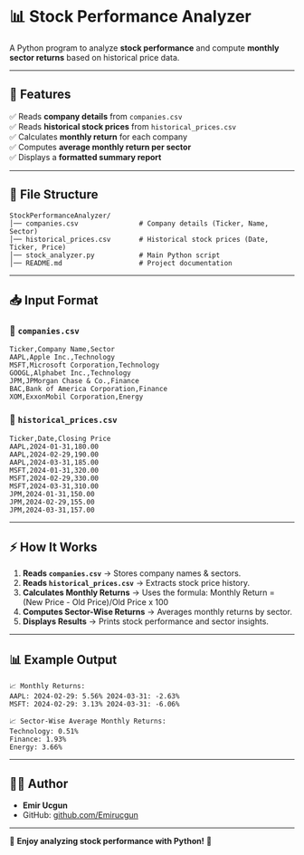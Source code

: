 # 📊 Stock Performance Analyzer

A Python program to analyze **stock performance** and compute **monthly sector returns** based on historical price data.

---

## 🚀 Features
✅ Reads **company details** from `companies.csv`  
✅ Reads **historical stock prices** from `historical_prices.csv`  
✅ Calculates **monthly return** for each company  
✅ Computes **average monthly return per sector**  
✅ Displays a **formatted summary report**  

---

## 📂 File Structure
```
StockPerformanceAnalyzer/
│── companies.csv               # Company details (Ticker, Name, Sector)
│── historical_prices.csv       # Historical stock prices (Date, Ticker, Price)
│── stock_analyzer.py           # Main Python script
│── README.md                   # Project documentation
```

---

## 📥 Input Format  
### **📜 `companies.csv`**
```
Ticker,Company Name,Sector
AAPL,Apple Inc.,Technology
MSFT,Microsoft Corporation,Technology
GOOGL,Alphabet Inc.,Technology
JPM,JPMorgan Chase & Co.,Finance
BAC,Bank of America Corporation,Finance
XOM,ExxonMobil Corporation,Energy
```


### **📜 `historical_prices.csv`**
```
Ticker,Date,Closing Price
AAPL,2024-01-31,180.00
AAPL,2024-02-29,190.00
AAPL,2024-03-31,185.00
MSFT,2024-01-31,320.00
MSFT,2024-02-29,330.00
MSFT,2024-03-31,310.00
JPM,2024-01-31,150.00
JPM,2024-02-29,155.00
JPM,2024-03-31,157.00
```


---

## ⚡ How It Works
1. **Reads `companies.csv`** → Stores company names & sectors.  
2. **Reads `historical_prices.csv`** → Extracts stock price history.  
3. **Calculates Monthly Returns** → Uses the formula:
   Monthly Return = (New Price - Old Price)/Old Price x 100
4. **Computes Sector-Wise Returns** → Averages monthly returns by sector.  
5. **Displays Results** → Prints stock performance and sector insights.  

---

## 📊 Example Output
```
📈 Monthly Returns:
AAPL: 2024-02-29: 5.56% 2024-03-31: -2.63%
MSFT: 2024-02-29: 3.13% 2024-03-31: -6.06%
```
```
📈 Sector-Wise Average Monthly Returns:
Technology: 0.51%
Finance: 1.93%
Energy: 3.66%
```

---

## 👨‍💻 Author
- **Emir Ucgun**  
- GitHub: [github.com/Emirucgun](https://github.com/Emirucgun)


---

🎉 **Enjoy analyzing stock performance with Python!** 🚀
